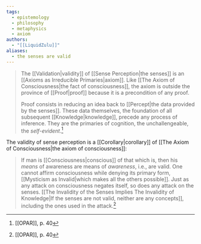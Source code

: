```yaml
---
tags:
  - epistemology
  - philosophy
  - metaphysics
  - axiom
authors:
  - "[[LiquidZulu]]"
aliases:
  - the senses are valid
---
```

>The [[Validation|validity]] of [[Sense Perception|the senses]] is an [[Axioms as Irreducible Primaries|axiom]]. Like [[The Axiom of Consciousness|the fact of consciousness]], the axiom is outside the province of [[Proof|proof]] because it is a precondition of any proof.
>
>Proof consists in reducing an idea back to [[Percept|the data provided by the senses]]. These data themselves, the foundation of all subsequent [[Knowledge|knowledge]], precede any process of inference. They are the primaries of cognition, the unchallengeable, the *self-evident*.[^1]

The validity of sense perception is a [[Corollary|corollary]] of [[The Axiom of Consciousness|the axiom of consciousness]]: 
> If man is [[Consciousness|conscious]] of that which is, then his *means* of awareness are means of *awareness*, i.e., are valid. One cannot affirm consciousness while denying its primary form, [[Mysticism as Invalid|which makes all the others possible]]. Just as any attack on consciousness negates itself, so does any attack on the senses. [[The Invalidity of the Senses Implies The Invalidity of Knowledge|If the senses are not valid, neither are any concepts]], including the ones used in the attack.[^2]

[^1]: [[OPAR]], p. 40
[^2]: [[OPAR]], p. 40